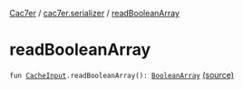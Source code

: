 [Cac7er](../index.md) / [cac7er.serializer](index.md) / [readBooleanArray](./read-boolean-array.md)

# readBooleanArray

`fun `[`CacheInput`](-cache-input.md)`.readBooleanArray(): `[`BooleanArray`](https://kotlinlang.org/api/latest/jvm/stdlib/kotlin/-boolean-array/index.html) [(source)](http://2wiqua.wcaokaze.com/gitbucket/wcaokaze/Cac7er/blob/master/src/main/java/cac7er/serializer/array.kt#L29)